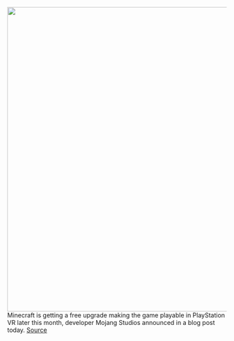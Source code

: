<img src='https://cdn.vox-cdn.com/thumbor/Y2tXZPbl2k6ujZm0dXknxu9tJxU=/0x0:1100x774/1200x800/filters:focal(462x299:638x475)/cdn.vox-cdn.com/uploads/chorus_image/image/67365740/Minecraft-360.0.jpg' width='700px' /><br/>
Minecraft is getting a free upgrade making the game playable in PlayStation VR later this month, developer Mojang Studios announced in a blog post today.
<a href='https://www.theverge.com/2020/9/7/21426005/minecraft-ps-vr-playstation-virtual-reality-upgrade-free-update'> Source <a/>
